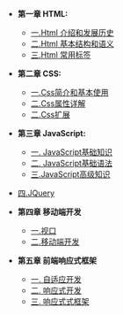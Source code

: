 * **第一章 HTML:**
  
  * [一.Html 介绍和发展历史](html简介和发展史.md)
  * [二.Html 基本结构和语义](html基本结构和语义.md)
  * [三.Html 常用标签](html常用标签.md)
  
* **第二章 CSS:**  
  * [一.Css简介和基本使用](css简介.md)
  * [二.Css属性详解](css属性详解.md)
  * [二.Css扩展](css扩展.md)
  
* **第三章 JavaScript:**
  * [一. JavaScript基础知识](JavaScript基础知识.md)
  * [二. JavaScript基础语法](JavaScript的基础语法.md)
  * [三.JavaScript高级知识](JavaScript高级知识.md)
* [四.JQuery](JQuery.md)
  
* **第四章 移动端开发**
  * [一.视口](聊聊像素.md)
  * [二.移动端开发](移动端开发.md)

* **第五章 前端响应式框架**
  * [一. 自适应开发](自适应开发.md)
  * [二. 响应式开发](响应式开发.md)
  * [三. 响应式式框架](响应式框架.md)

